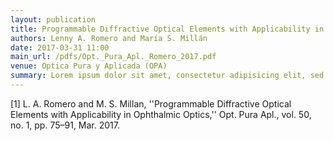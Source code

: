 ```yaml
---
layout: publication
title: Programmable Diffractive Optical Elements with Applicability in Ophthalmic Optics
authors: Lenny A. Romero and María S. Millán
date: 2017-03-31 11:00
main_url: /pdfs/Opt._Pura_Apl._Romero_2017.pdf
venue: Optica Pura y Aplicada (OPA)
summary: Lorem ipsum dolor sit amet, consectetur adipisicing elit, sed do eiusmod tempor incididunt ut labore et dolore magna aliqua. Ut enim ad minim veniam, quis nostrud exercitation ullamco laboris nisi ut aliquip ex ea commodo consequat. Duis aute irure dolor in reprehenderit in voluptate velit esse cillum dolore eu fugiat nulla pariatur. Excepteur sint occaecat cupidatat non proident, sunt in culpa qui officia deserunt mollit anim id est laborum.
---
```


[1]	L. A. Romero and M. S. Millan, ''Programmable Diffractive Optical Elements with Applicability in Ophthalmic Optics,'' Opt. Pura Apl., vol. 50, no. 1, pp. 75–91, Mar. 2017.